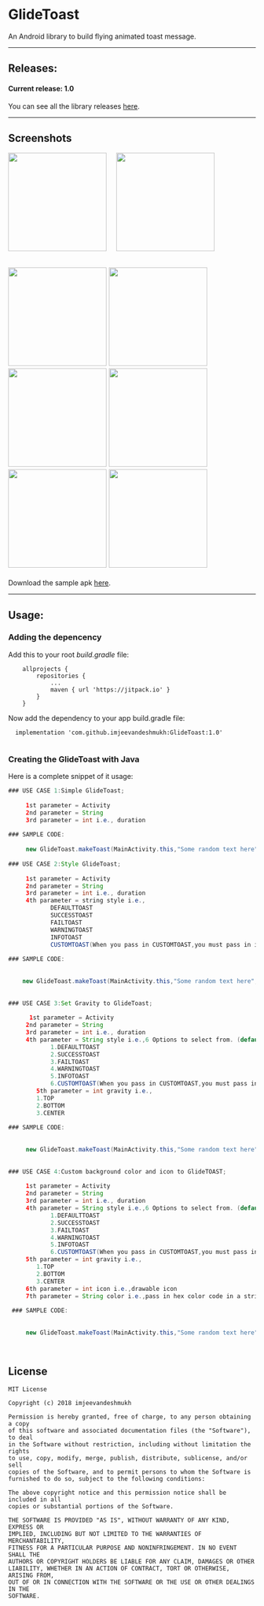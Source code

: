 # GlideToast
An Android library to build flying animated toast message.

---

## Releases:

#### Current release: 1.0

You can see all the library releases [here](https://github.com/imjeevandeshmukh/GlideToast/releases).

---

## Screenshots
<kbd><img src="https://github.com/imjeevandeshmukh/GlideToast/blob/master/gifs/default.gif?raw=true" width="200"></kbd>&nbsp;&nbsp;&nbsp;&nbsp;
<kbd><img src="https://github.com/imjeevandeshmukh/GlideToast/blob/master/gifs/success.gif?raw=true" width="200"></kbd>

<kbd><img src="https://github.com/imjeevandeshmukh/GlideToast/blob/master/gifs/fail.gif?raw=true" width="200"></kbd>
<kbd><img src="https://github.com/imjeevandeshmukh/GlideToast/blob/master/gifs/info.gif?raw=true" width="200"></kbd>
<kbd><img src="https://github.com/imjeevandeshmukh/GlideToast/blob/master/gifs/warn.gif?raw=true" width="200"></kbd>
<kbd><img src="https://github.com/imjeevandeshmukh/GlideToast/blob/master/gifs/top.gif?raw=true" width="200"></kbd>
<kbd><img src="https://github.com/imjeevandeshmukh/GlideToast/blob/master/gifs/center.gif?raw=true" width="200"></kbd>
<kbd><img src="https://github.com/imjeevandeshmukh/GlideToast/blob/master/gifs/bottom.gif?raw=true" width="200"></kbd>
---
Download the sample apk [here](https://github.com/imjeevandeshmukh/GlideToast/raw/master/app-debug.apk).

---

## Usage:

### Adding the depencency

Add this to your root *build.gradle* file:

```
	allprojects {
		repositories {
			...
			maven { url 'https://jitpack.io' }
		}
	}
```

Now add the dependency to your app build.gradle file:

```
  implementation 'com.github.imjeevandeshmukh:GlideToast:1.0'
	
```

### Creating the GlideToast with Java

Here is a complete snippet of it usage:

```java
### USE CASE 1:Simple GlideToast;
     
     1st parameter = Activity
     2nd parameter = String
     3rd parameter = int i.e., duration
     
### SAMPLE CODE:
     
     new GlideToast.makeToast(MainActivity.this,"Some random text here", GlideToast.LENGTHLONG).show();
     
### USE CASE 2:Style GlideToast;
     
     1st parameter = Activity
     2nd parameter = String
     3rd parameter = int i.e., duration
     4th parameter = string style i.e., 
            DEFAULTTOAST
            SUCCESSTOAST
            FAILTOAST
            WARNINGTOAST
            INFOTOAST
            CUSTOMTOAST(When you pass in CUSTOMTOAST,you must pass in icon and background color using use case 4 or case 4 construtor)
	    
### SAMPLE CODE:
     
     
    new GlideToast.makeToast(MainActivity.this,"Some random text here", GlideToast.LENGTHLONG,GlideToast.SUCCESSTOAST).show();
    
    
### USE CASE 3:Set Gravity to GlideToast;
     
      1st parameter = Activity
     2nd parameter = String
     3rd parameter = int i.e., duration
     4th parameter = String style i.e.,6 Options to select from. (default is DEFAULTTOAST)
            1.DEFAULTTOAST
            2.SUCCESSTOAST
            3.FAILTOAST
            4.WARNINGTOAST
            5.INFOTOAST
            6.CUSTOMTOAST(When you pass in CUSTOMTOAST,you must pass in icon and background color using use case 4 or case 4 construtor)
	    5th parameter = int gravity i.e.,
	    1.TOP
	    2.BOTTOM
	    3.CENTER
	    
### SAMPLE CODE:
     
     
     new GlideToast.makeToast(MainActivity.this,"Some random text here",GlideToast.LENGTHLONG,GlideToast.SUCCESSTOAST,GlideToast.TOP).show();
     
     
### USE CASE 4:Custom background color and icon to GlideTOAST;
     
     1st parameter = Activity
     2nd parameter = String
     3rd parameter = int i.e., duration
     4th parameter = String style i.e.,6 Options to select from. (default is DEFAULTTOAST)
            1.DEFAULTTOAST
            2.SUCCESSTOAST
            3.FAILTOAST
            4.WARNINGTOAST
            5.INFOTOAST
            6.CUSTOMTOAST(When you pass in CUSTOMTOAST,you must pass in icon and background color using this construtor)
     5th parameter = int gravity i.e.,
	    1.TOP
	    2.BOTTOM
	    3.CENTER
     6th parameter = int icon i.e.,drawable icon
     7th parameter = String color i.e.,pass in hex color code in a string.
     
 ### SAMPLE CODE:
       
       
     new GlideToast.makeToast(MainActivity.this,"Some random text here",GlideToast.LENGTHLONG,GlideToast.SUCCESSTOAST,GlideToast.TOP,R.drawable.someicon,"#ffffff").show();

     
```

## License

```
MIT License

Copyright (c) 2018 imjeevandeshmukh

Permission is hereby granted, free of charge, to any person obtaining a copy
of this software and associated documentation files (the "Software"), to deal
in the Software without restriction, including without limitation the rights
to use, copy, modify, merge, publish, distribute, sublicense, and/or sell
copies of the Software, and to permit persons to whom the Software is
furnished to do so, subject to the following conditions:

The above copyright notice and this permission notice shall be included in all
copies or substantial portions of the Software.

THE SOFTWARE IS PROVIDED "AS IS", WITHOUT WARRANTY OF ANY KIND, EXPRESS OR
IMPLIED, INCLUDING BUT NOT LIMITED TO THE WARRANTIES OF MERCHANTABILITY,
FITNESS FOR A PARTICULAR PURPOSE AND NONINFRINGEMENT. IN NO EVENT SHALL THE
AUTHORS OR COPYRIGHT HOLDERS BE LIABLE FOR ANY CLAIM, DAMAGES OR OTHER
LIABILITY, WHETHER IN AN ACTION OF CONTRACT, TORT OR OTHERWISE, ARISING FROM,
OUT OF OR IN CONNECTION WITH THE SOFTWARE OR THE USE OR OTHER DEALINGS IN THE
SOFTWARE.
```


